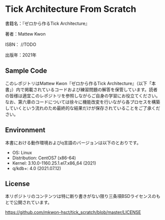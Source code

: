 # Tick Architecture From Scratch

書籍名：『ゼロから作るTick Architecture』

著者：Mattew Kwon

ISBN： //TODO

出版年：2021年

## Sample Code

このレポジトリはMattew Kwon『ゼロから作るTick Architecture』（以下「本書」）内で掲載されているコードおよび練習問題の解答を保管しています。読者の皆様は適宜このレポジトリを参照しながらご自身の学習にお役立てください。なお、第六章のコードについては徐々に機能改変を行いながら各プロセスを構築していくという流れのため最終的な結果だけが保存されていることをご了承ください。

## Environment

本書における動作環境およびq言語のバージョンは以下のとおりです。

- OS: Linux
- Distribution: CentOS7 (x86-64)
- Kernel: 3.10.0-1160.25.1.el7.x86_64 (2021)
- q/kdb+: 4.0 (2021.07.12)

## License

本リポジトリのコンテンツは特に断り書きがない限り三条項BSDライセンスのもとで公開されています。

https://github.com/mkwon-hsct/tick_scratch/blob/master/LICENSE
